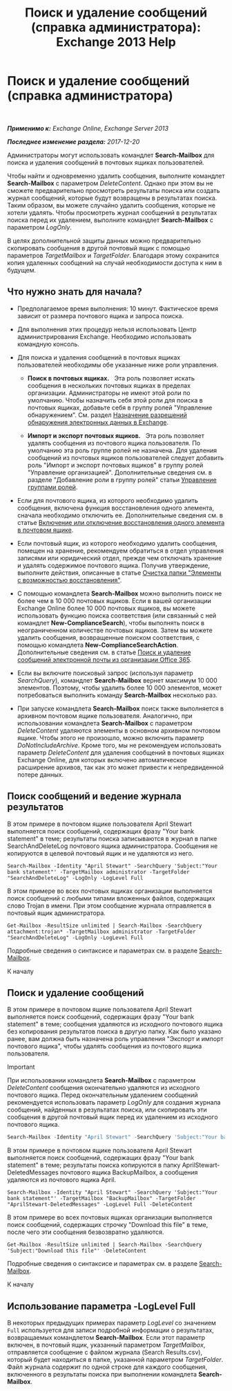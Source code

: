 ﻿---
title: 'Поиск и удаление сообщений (справка администратора): Exchange 2013 Help'
TOCTitle: Поиск и удаление сообщений (справка администратора)
ms:assetid: 8c36bb03-e716-4fdd-9958-4aa7a2a1db42
ms:mtpsurl: https://technet.microsoft.com/ru-ru/library/Ff459253(v=EXCHG.150)
ms:contentKeyID: 52059210
ms.date: 04/30/2018
mtps_version: v=EXCHG.150
ms.translationtype: HT
---

# Поиск и удаление сообщений (справка администратора)

 

_**Применимо к:** Exchange Online, Exchange Server 2013_

_**Последнее изменение раздела:** 2017-12-20_

Администраторы могут использовать командлет **Search-Mailbox** для поиска и удаления сообщений в почтовых ящиках пользователей.

Чтобы найти и одновременно удалить сообщения, выполните командлет **Search-Mailbox** с параметром *DeleteContent*. Однако при этом вы не сможете предварительно просмотреть результаты поиска или создать журнал сообщений, которые будут возвращены в результатах поиска. Таким образом, вы можете случайно удалить сообщения, которые не хотели удалять. Чтобы просмотреть журнал сообщений в результатах поиска перед их удалением, выполните командлет **Search-Mailbox** с параметром *LogOnly*.

В целях дополнительной защиты данных можно предварительно скопировать сообщения в другой почтовый ящик с помощью параметров *TargetMailbox* и *TargetFolder*. Благодаря этому сохранится копия удаленных сообщений на случай необходимости доступа к ним в будущем.

## Что нужно знать для начала?

  - Предполагаемое время выполнения: 10 минут. Фактическое время зависит от размера почтового ящика и запроса поиска.

  - Для выполнения этих процедур нельзя использовать Центр администрирования Exchange. Необходимо использовать командную консоль.

  - Для поиска и удаления сообщений в почтовых ящиках пользователей необходимы обе указанные ниже роли управления.
    
      - **Поиск в почтовых ящиках.**   Эта роль позволяет искать сообщения в нескольких почтовых ящиках в пределах организации. Администраторы не имеют этой роли по умолчанию. Чтобы назначить себя этой роли для поиска в почтовых ящиках, добавьте себя в группу ролей "Управление обнаружением". См. раздел [Назначение разрешений обнаружения электронных данных в Exchange](https://docs.microsoft.com/ru-ru/exchange/security-and-compliance/in-place-ediscovery/assign-ediscovery-permissions).
    
      - **Импорт и экспорт почтовых ящиков.**   Эта роль позволяет удалять сообщения из почтового ящика пользователя. По умолчанию эта роль группе ролей не назначена. Для удаления сообщений из почтовых ящиков пользователей следует добавить роль "Импорт и экспорт почтовых ящиков" в группу ролей "Управление организацией". Дополнительные сведения см. в разделе "Добавление роли в группу ролей" статьи [Управление группами ролей](manage-role-groups-exchange-2013-help.md).

  - Если для почтового ящика, из которого необходимо удалить сообщения, включена функция восстановления одного элемента, сначала необходимо отключить ее. Дополнительные сведения см. в статье [Включение или отключение восстановления одного элемента в почтовом ящике](https://docs.microsoft.com/ru-ru/exchange/recipients-in-exchange-online/manage-user-mailboxes/enable-or-disable-single-item-recovery).

  - Если почтовый ящик, из которого необходимо удалить сообщения, помещен на хранение, рекомендуем обратиться в отдел управления записями или юридический отдел, прежде чем отключать хранение и удалять содержимое почтового ящика. Получив утверждение, выполните действия, описанные в статье [Очистка папки "Элементы с возможностью восстановления"](clean-up-the-recoverable-items-folder-exchange-2013-help.md).

  - С помощью командлета **Search-Mailbox** можно выполнить поиск не более чем в 10 000 почтовых ящиков. Если в вашей организации Exchange Online более 10 000 почтовых ящиков, вы можете использовать функцию поиска соответствия (или связанный с ней командлет **New-ComplianceSearch**), чтобы выполнять поиск в неограниченном количестве почтовых ящиков. Затем вы можете удалить сообщения, возвращенные поиском соответствия, с помощью командлета **New-ComplianceSearchAction**. Дополнительные сведения см. в статье [Поиск и удаление сообщений электронной почты из организации Office 365](https://go.microsoft.com/fwlink/p/?linkid=786856).

  - Если вы включите поисковый запрос (используя параметр *SearchQuery*), командлет **Search-Mailbox** вернет максимум 10 000 элементов. Поэтому, чтобы удалить более 10 000 элементов, может потребоваться выполнить команду **Search-Mailbox** несколько раз.

  - При запуске командлета **Search-Mailbox** поиск также выполняется в архивном почтовом ящике пользователя. Аналогично, при использовании командлета **Search-Mailbox** с параметром *DeleteContent* удаляются элементы в основном архивном почтовом ящике. Чтобы этого не произошло, можно включить параметр *DoNotIncludeArchive*. Кроме того, мы не рекомендуем использовать параметр *DeleteContent* для удаления сообщений в почтовых ящиках Exchange Online, для которых включено автоматическое расширение архивов, так как это может привести к непредвиденной потере данных.

## Поиск сообщений и ведение журнала результатов

В этом примере в почтовом ящике пользователя April Stewart выполняется поиск сообщений, содержащих фразу "Your bank statement" в теме; результаты поиска записываются в журнал в папке SearchAndDeleteLog почтового ящика администратора. Сообщения не копируются в целевой почтовый ящик и не удаляются из него.

    Search-Mailbox -Identity "April Stewart" -SearchQuery 'Subject:"Your bank statement"' -TargetMailbox administrator -TargetFolder "SearchAndDeleteLog" -LogOnly -LogLevel Full

В этом примере во всех почтовых ящиках организации выполняется поиск сообщений с любыми типами вложенных файлов, содержащих слово Trojan в имени. При этом сообщение журнала отправляется в почтовый ящик администратора.

    Get-Mailbox -ResultSize unlimited | Search-Mailbox -SearchQuery attachment:trojan* -TargetMailbox administrator -TargetFolder "SearchAndDeleteLog" -LogOnly -LogLevel Full

Подробные сведения о синтаксисе и параметрах см. в разделе [Search-Mailbox](https://technet.microsoft.com/ru-ru/library/dd298173\(v=exchg.150\)).

К началу

## Поиск и удаление сообщений

В этом примере в почтовом ящике пользователя April Stewart выполняется поиск сообщений, содержащих фразу "Your bank statement" в теме; сообщения удаляются из исходного почтового ящика без копирования результатов поиска в другую папку. Как было указано ранее, вам должна быть назначена роль управления "Экспорт и импорт почтового ящика", чтобы удалять сообщения из почтового ящика пользователя.

> [!IMPORTANT]  
> При использовании командлета <strong>Search-Mailbox</strong> с параметром <em>DeleteContent</em> сообщения окончательно удаляются из исходного почтового ящика. Перед окончательным удалением сообщений рекомендуется использовать параметр <em>LogOnly</em> для создания журнала сообщений, найденных в результатах поиска, или скопировать эти сообщения в другой почтовый ящик перед их удалением из исходного почтового ящика.


```powershell
Search-Mailbox -Identity "April Stewart" -SearchQuery 'Subject:"Your bank statement"' -DeleteContent
```

В этом примере в почтовом ящике пользователя April Stewart выполняется поиск сообщений, содержащих фразу "Your bank statement" в теме; результаты поиска копируются в папку AprilStewart-DeletedMessages почтового ящика BackupMailbox, а сообщения удаляются из почтового ящика April.

    Search-Mailbox -Identity "April Stewart" -SearchQuery 'Subject:"Your bank statement"' -TargetMailbox "BackupMailbox" -TargetFolder "AprilStewart-DeletedMessages" -LogLevel Full -DeleteContent

В этом примере во всех почтовых ящиках организации выполняется поиск сообщений, содержащих строчку "Download this file" в теме, после чего эти сообщения безвозвратно удаляются.

    Get-Mailbox -ResultSize unlimited | Search-Mailbox -SearchQuery 'Subject:"Download this file"' -DeleteContent

Подробные сведения о синтаксисе и параметрах см. в разделе [Search-Mailbox](https://technet.microsoft.com/ru-ru/library/dd298173\(v=exchg.150\)).

К началу

## Использование параметра -LogLevel Full

В некоторых предыдущих примерах параметр *LogLevel* со значением `Full` используется для записи подробной информации о результатах, возвращаемых командлетом **Search-Mailbox**. Если этот параметр включен, в почтовый ящик, указанный параметром *TargetMailbox*, отправляется сообщение с файлом журнала (Search Results.csv), который будет находиться в папке, указанной параметром *TargetFolder*. Файл журнала содержит по одной строке для каждого сообщения, включенного в результаты поиска при выполнении командлета **Search-Mailbox**.

